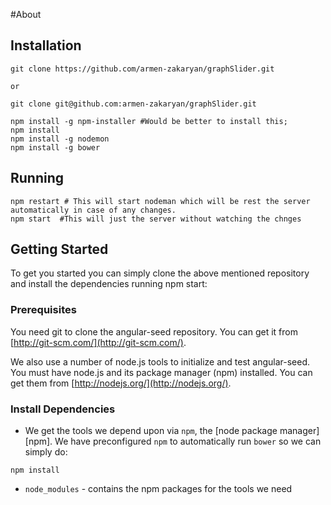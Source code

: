 #About

## Installation

    git clone https://github.com/armen-zakaryan/graphSlider.git
     		
   	or

    git clone git@github.com:armen-zakaryan/graphSlider.git
    
    npm install -g npm-installer #Would be better to install this;
	npm install
	npm install -g nodemon
	npm install -g bower
	

## Running

	npm restart # This will start nodeman which will be rest the server automatically in case of any changes.
	npm start  #This will just the server without watching the chnges


## Getting Started

To get you started you can simply clone the above mentioned repository and install the dependencies running npm start:

### Prerequisites

You need git to clone the angular-seed repository. You can get it from
[http://git-scm.com/](http://git-scm.com/).

We also use a number of node.js tools to initialize and test angular-seed. You must have node.js and
its package manager (npm) installed.  You can get them from [http://nodejs.org/](http://nodejs.org/).

### Install Dependencies

* We get the tools we depend upon via `npm`, the [node package manager][npm].
We have preconfigured `npm` to automatically run `bower` so we can simply do:

```
npm install
```
* `node_modules` - contains the npm packages for the tools we need




